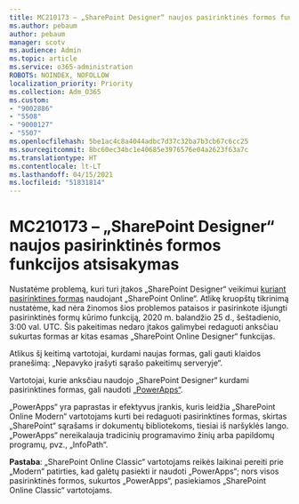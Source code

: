 ```yaml
---
title: MC210173 – „SharePoint Designer“ naujos pasirinktinės formos funkcijos atsisakymas
ms.author: pebaum
author: pebaum
manager: scotv
ms.audience: Admin
ms.topic: article
ms.service: o365-administration
ROBOTS: NOINDEX, NOFOLLOW
localization_priority: Priority
ms.collection: Adm_O365
ms.custom:
- "9002886"
- "5508"
- "9000127"
- "5507"
ms.openlocfilehash: 5be1ac4c8a4044adbc7d37c32ba7b3cb67c6cc25
ms.sourcegitcommit: 8bc60ec34bc1e40685e3976576e04a2623f63a7c
ms.translationtype: HT
ms.contentlocale: lt-LT
ms.lasthandoff: 04/15/2021
ms.locfileid: "51831814"
---
```

# <a name="mc210173---sharepoint-designer-new-custom-form-feature-deprecation"></a>MC210173 – „SharePoint Designer“ naujos pasirinktinės formos funkcijos atsisakymas

Nustatėme problemą, kuri turi įtakos „SharePoint Designer“ veikimui [kuriant pasirinktines formas](https://support.microsoft.com/en-us/office/create-a-custom-list-form-using-sharepoint-designer-917d8fdb-ee00-4441-adb3-a94612d1d105?ui=en-us&rs=en-us&ad=us#bm2) naudojant „SharePoint Online“. Atlikę kruopštų tikrinimą nustatėme, kad nėra žinomos šios problemos pataisos ir pasirinkote išjungti pasirinktinės formų kūrimo funkciją, 2020 m. balandžio 25 d., šeštadienio, 3:00 val. UTC. Šis pakeitimas nedaro įtakos galimybei redaguoti anksčiau sukurtas formas ar kitas esamas „SharePoint Online Designer“ funkcijas.

Atlikus šį keitimą vartotojai, kurdami naujas formas, gali gauti klaidos pranešimą: „Nepavyko įrašyti sąrašo pakeitimų serveryje“.

Vartotojai, kurie anksčiau naudojo „SharePoint Designer“ kurdami pasirinktines formas, gali naudoti [„PowerApps“](https://docs.microsoft.com/powerapps/maker/canvas-apps/customize-list-form).

„PowerApps“ yra paprastas ir efektyvus įrankis, kuris leidžia „SharePoint Online Modern“ vartotojams kurti bei redaguoti pasirinktines formas, skirtas „SharePoint“ sąrašams ir dokumentų bibliotekoms, tiesiai iš naršyklės lango. „PowerApps“ nereikalauja tradicinių programavimo žinių arba papildomų programų, pvz., „InfoPath“.

**Pastaba**: „SharePoint Online Classic“ vartotojams reikės laikinai pereiti prie „Modern“ patirties, kad galėtų pasiekti ir naudoti „PowerApps“; nors visos pasirinktinės formos, sukurtos „PowerApps“, pasiekiamos „SharePoint Online Classic“ vartotojams.
